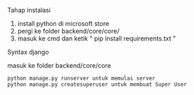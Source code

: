 Tahap instalasi

1. install python di microsoft store
2. pergi ke folder backend/core/core/
3. masuk ke cmd dan ketik " pip install requirements.txt "

Syntax django

masuk ke folder backend/core/core

    python manage.py runserver untuk memulai server
    python manage.py createsuperuser untuk membuat Super User 